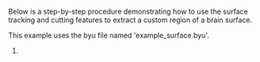 Below is a step-by-step procedure demonstrating how to use the surface tracking and cutting features to extract a custom region of a brain surface.

This example uses the byu file named 'example_surface.byu'.

1. 
